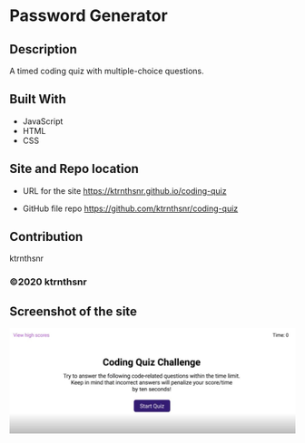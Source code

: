 # Password Generator

## Description
A timed coding quiz with multiple-choice questions.

## Built With
* JavaScript
* HTML
* CSS

## Site and Repo location

* URL for the site
https://ktrnthsnr.github.io/coding-quiz 

* GitHub file repo
https://github.com/ktrnthsnr/coding-quiz


## Contribution
ktrnthsnr

### ©️2020 ktrnthsnr

## Screenshot of the site   

![Mockup](./assets/img/mockup.JPG "Coding-Quiz")